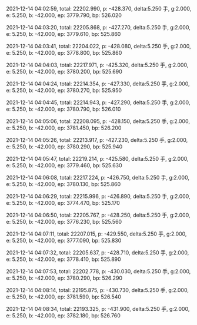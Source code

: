 2021-12-14 04:02:59, total: 22202.990, p: -428.370, delta:5.250 手, g:2.000, e: 5.250, b: -42.000, ep: 3779.790, bp: 526.020

2021-12-14 04:03:20, total: 22205.868, p: -427.270, delta:5.250 手, g:2.000, e: 5.250, b: -42.000, ep: 3779.610, bp: 525.860

2021-12-14 04:03:41, total: 22204.022, p: -428.080, delta:5.250 手, g:2.000, e: 5.250, b: -42.000, ep: 3778.800, bp: 525.860

2021-12-14 04:04:03, total: 22217.971, p: -425.320, delta:5.250 手, g:2.000, e: 5.250, b: -42.000, ep: 3780.200, bp: 525.690

2021-12-14 04:04:24, total: 22214.354, p: -427.330, delta:5.250 手, g:2.000, e: 5.250, b: -42.000, ep: 3780.270, bp: 525.950

2021-12-14 04:04:45, total: 22214.943, p: -427.290, delta:5.250 手, g:2.000, e: 5.250, b: -42.000, ep: 3780.790, bp: 526.010

2021-12-14 04:05:06, total: 22208.095, p: -428.150, delta:5.250 手, g:2.000, e: 5.250, b: -42.000, ep: 3781.450, bp: 526.200

2021-12-14 04:05:26, total: 22213.917, p: -427.230, delta:5.250 手, g:2.000, e: 5.250, b: -42.000, ep: 3780.290, bp: 525.940

2021-12-14 04:05:47, total: 22219.214, p: -425.580, delta:5.250 手, g:2.000, e: 5.250, b: -42.000, ep: 3779.460, bp: 525.630

2021-12-14 04:06:08, total: 22217.224, p: -426.750, delta:5.250 手, g:2.000, e: 5.250, b: -42.000, ep: 3780.130, bp: 525.860

2021-12-14 04:06:29, total: 22215.996, p: -426.890, delta:5.250 手, g:2.000, e: 5.250, b: -42.000, ep: 3774.470, bp: 525.170

2021-12-14 04:06:50, total: 22205.767, p: -428.250, delta:5.250 手, g:2.000, e: 5.250, b: -42.000, ep: 3776.230, bp: 525.560

2021-12-14 04:07:11, total: 22207.015, p: -429.550, delta:5.250 手, g:2.000, e: 5.250, b: -42.000, ep: 3777.090, bp: 525.830

2021-12-14 04:07:32, total: 22205.637, p: -428.710, delta:5.250 手, g:2.000, e: 5.250, b: -42.000, ep: 3778.410, bp: 525.890

2021-12-14 04:07:53, total: 22202.778, p: -430.030, delta:5.250 手, g:2.000, e: 5.250, b: -42.000, ep: 3780.290, bp: 526.290

2021-12-14 04:08:14, total: 22195.875, p: -430.730, delta:5.250 手, g:2.000, e: 5.250, b: -42.000, ep: 3781.590, bp: 526.540

2021-12-14 04:08:34, total: 22193.325, p: -431.900, delta:5.250 手, g:2.000, e: 5.250, b: -42.000, ep: 3782.180, bp: 526.760